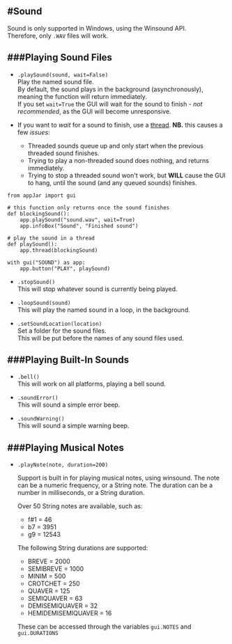 #Sound
---

Sound is only supported in Windows, using the Winsound API.  
Therefore, only ```.WAV``` files will work.

###Playing Sound Files
---

* `.playSound(sound, wait=False)`  
    Play the named sound file.  
    By default, the sound plays in the background (asynchronously), meaning the function will return immediately.  
    If you set `wait=True` the GUI will wait for the sound to finish - *not recommended*, as the GUI will become unresponsive.  

* If you want to *wait* for a sound to finish, use a [thread](/pythonThreads). **NB.** this causes a few *issues*:  
    * Threaded sounds queue up and only start when the previous threaded sound finishes.  
    * Trying to play a non-threaded sound does nothing, and returns immediately.  
    * Trying to stop a threaded sound won't work, but **WILL** cause the GUI to hang, until the sound (and any queued sounds) finishes.  

```
from appJar import gui

# this function only returns once the sound finishes 
def blockingSound():
    app.playSound("sound.wav", wait=True)
    app.infoBox("Sound", "Finished sound")

# play the sound in a thread
def playSound():
    app.thread(blockingSound)

with gui("SOUND") as app:
    app.button("PLAY", playSound)
```  

* `.stopSound()`  
    This will stop whatever sound is currently being played.

* `.loopSound(sound)`  
    This will play the named sound in a loop, in the background.

* `.setSoundLocation(location)`  
    Set a folder for the sound files.  
    This will be put before the names of any sound files used.  

###Playing Built-In Sounds
---

* `.bell()`  
    This will work on all platforms, playing a bell sound.  

* `.soundError()`  
    This will sound a simple error beep.

* `.soundWarning()`  
    This will sound a simple warning beep.

###Playing Musical Notes
---

* `.playNote(note, duration=200)`

    Support is built in for playing musical notes, using winsound.
    The note can be a numeric frequency, or a String note.
    The duration can be a number in milliseconds, or a String duration.

    Over 50 String notes are available, such as:

    * f#1 = 46
    * b7 = 3951
    * g9 = 12543  
    
    The following String durations are supported:

    * BREVE = 2000
    * SEMIBREVE = 1000
    * MINIM = 500
    * CROTCHET = 250
    * QUAVER = 125
    * SEMIQUAVER = 63
    * DEMISEMIQUAVER = 32
    * HEMIDEMISEMIQUAVER = 16

    These can be accessed through the variables `gui.NOTES` and `gui.DURATIONS`
